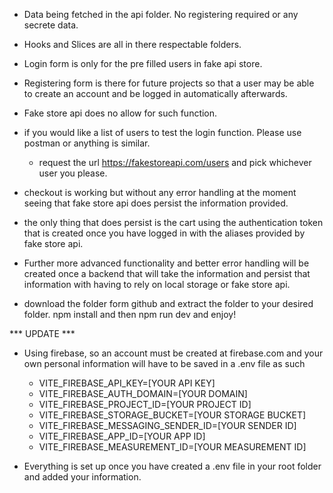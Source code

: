- Data being fetched in the api folder. No registering required or any secrete data. 
- Hooks and Slices are all in there respectable folders. 

- Login form is only for the pre filled users in fake api store. 
- Registering form is there for future projects so that a user may be able to create an account and be logged in automatically afterwards. 
- Fake store api does no allow for such function. 
- if you would like a list of users to test the login function. Please use postman or anything is similar.
   - request the url https://fakestoreapi.com/users and pick whichever user you please. 
- checkout is working but without any error handling at the moment seeing that fake store api does persist the information provided. 
- the only thing that does persist is the cart using the authentication token that is created once you have logged in with the aliases provided by fake store api. 
- Further more advanced functionality and better error handling will be created once a backend that will take the information and persist that information with having to rely on local storage or fake store api. 

- download the folder form github and extract the folder to your desired folder. npm install and then npm run dev and enjoy! 

*** UPDATE *** 

- Using firebase, so an account must be created at firebase.com and your own personal information will have to be saved in a .env file as such

   - VITE_FIREBASE_API_KEY=[YOUR API KEY]
   - VITE_FIREBASE_AUTH_DOMAIN=[YOUR DOMAIN]
   - VITE_FIREBASE_PROJECT_ID=[YOUR PROJECT ID]
   - VITE_FIREBASE_STORAGE_BUCKET=[YOUR STORAGE BUCKET]
   - VITE_FIREBASE_MESSAGING_SENDER_ID=[YOUR SENDER ID]
   - VITE_FIREBASE_APP_ID=[YOUR APP ID]
   - VITE_FIREBASE_MEASUREMENT_ID=[YOUR MEASUREMENT ID]  

- Everything is set up once you have created a .env file in your root folder and added your information. 
